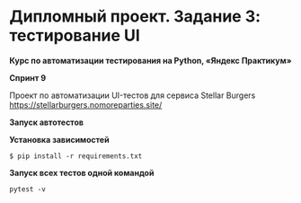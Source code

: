 # Дипломный проект. Задание 3: тестирование UI

**Курс по автоматизации тестирования на Python, «Яндекс Практикум»**

**Спринт 9**

Проект по автоматизации UI-тестов для сервиса Stellar Burgers https://stellarburgers.nomoreparties.site/

**Запуск автотестов**

**Установка зависимостей**

`$ pip install -r requirements.txt`

**Запуск всех тестов одной командой**

`pytest -v`

